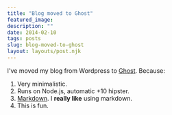 ```yaml
---
title: "Blog moved to Ghost"
featured_image: 
description: ""
date: 2014-02-10
tags: posts
slug: blog-moved-to-ghost
layout: layouts/post.njk
---
```




I've moved my blog from Wordpress to [Ghost](https://ghost.org/). Because:

1. Very minimalistic.
2. Runs on Node.js, automatic +10 hipster.
3. [Markdown](http://en.wikipedia.org/wiki/Markdown). I **really like** using markdown.
4. This is fun.



